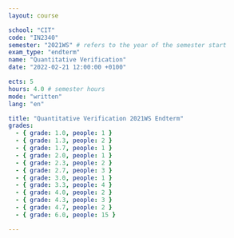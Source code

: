```yaml
---
layout: course

school: "CIT"
code: "IN2340"
semester: "2021WS" # refers to the year of the semester start
exam_type: "endterm"
name: "Quantitative Verification"
date: "2022-02-21 12:00:00 +0100"

ects: 5
hours: 4.0 # semester hours
mode: "written"
lang: "en"

title: "Quantitative Verification 2021WS Endterm"
grades:
  - { grade: 1.0, people: 1 }
  - { grade: 1.3, people: 2 }
  - { grade: 1.7, people: 1 }
  - { grade: 2.0, people: 1 }
  - { grade: 2.3, people: 2 }
  - { grade: 2.7, people: 3 }
  - { grade: 3.0, people: 1 }
  - { grade: 3.3, people: 4 }
  - { grade: 4.0, people: 2 }
  - { grade: 4.3, people: 3 }
  - { grade: 4.7, people: 2 }
  - { grade: 6.0, people: 15 }

---
```




